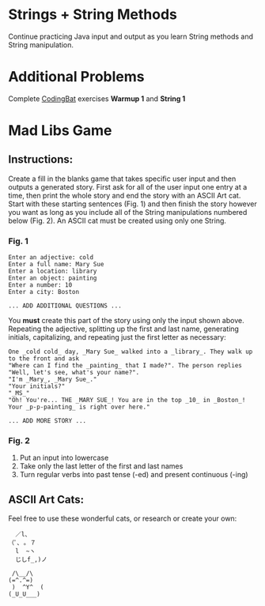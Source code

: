 # Strings + String Methods
Continue practicing Java input and output as you learn String methods and String manipulation.

# Additional Problems
Complete [CodingBat](https://codingbat.com/java) exercises **Warmup 1** and **String 1**

# Mad Libs Game
## Instructions:
Create a fill in the blanks game that takes specific user input and then outputs a generated story. First ask for all of the user input one entry at a time, then print the whole story and end the story with an ASCII Art cat. Start with these starting sentences (Fig. 1) and then finish the story however you want as long as you include all of the String manipulations numbered below (Fig. 2). An ASCII cat must be created using only one String.

### Fig. 1
```
Enter an adjective: cold
Enter a full name: Mary Sue 
Enter a location: library
Enter an object: painting
Enter a number: 10
Enter a city: Boston

... ADD ADDITIONAL QUESTIONS ...
```
You **must** create this part of the story using only the input shown above. Repeating the adjective, splitting up the first and last name, generating initials, capitalizing, and repeating just the first letter as necessary:
```
One _cold cold_ day, _Mary Sue_ walked into a _library_. They walk up to the front and ask 
"Where can I find the _painting_ that I made?". The person replies 
"Well, let's see, what's your name?". 
"I'm _Mary_, _Mary Sue_." 
"Your initials?"
"_MS_"
"Oh! You're... THE _MARY SUE_! You are in the top _10_ in _Boston_! Your _p-p-painting_ is right over here."

... ADD MORE STORY ...
```
### Fig. 2
1. Put an input into lowercase
2. Take only the last letter of the first and last names
3. Turn regular verbs into past tense (-ed) and present continuous (-ing)

## ASCII Art Cats:
Feel free to use these wonderful cats, or research or create your own:
```
  ／l、             
（ﾟ､ ｡ ７         
  l  ~ヽ       
  じしf_,)ノ

 /\__/\  
(=^.^=)
 )  ^Y^  (
(_U_U___)
```
